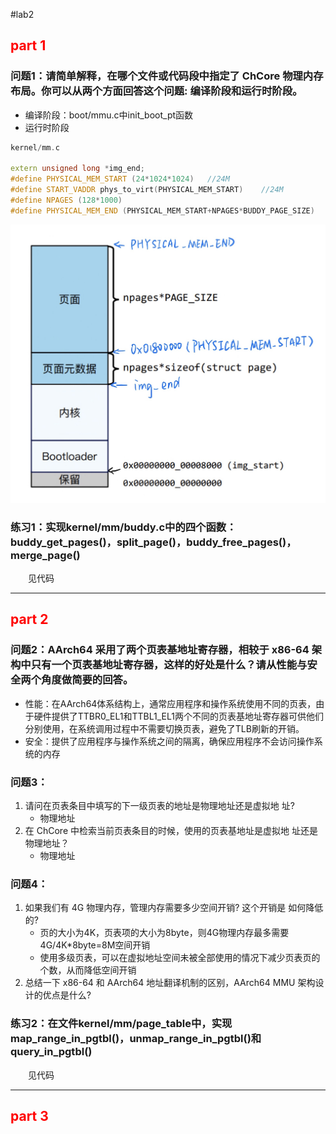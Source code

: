 #lab2

## <font color="red">part 1</font>

### 问题1：请简单解释，在哪个文件或代码段中指定了 ChCore 物理内存布局。你可以从两个方面回答这个问题: 编译阶段和运行时阶段。
+ 编译阶段：boot/mmu.c中init_boot_pt函数
+ 运行时阶段
```c++
kernel/mm.c

extern unsigned long *img_end;
#define PHYSICAL_MEM_START (24*1024*1024)	//24M
#define START_VADDR phys_to_virt(PHYSICAL_MEM_START)	//24M
#define NPAGES (128*1000)
#define PHYSICAL_MEM_END (PHYSICAL_MEM_START+NPAGES*BUDDY_PAGE_SIZE)
```
![avatar](./物理内存布局.jpg)

### 练习1：实现kernel/mm/buddy.c中的四个函数：buddy_get_pages()，split_page()，buddy_free_pages()，merge_page()
&emsp;&emsp;见代码

---

## <font color="red">part 2</font>

### 问题2：AArch64 采用了两个页表基地址寄存器，相较于 x86-64 架构中只有一个页表基地址寄存器，这样的好处是什么？请从性能与安全两个角度做简要的回答。
+ 性能：在AArch64体系结构上，通常应用程序和操作系统使用不同的页表，由于硬件提供了TTBR0_EL1和TTBL1_EL1两个不同的页表基地址寄存器可供他们分别使用，在系统调用过程中不需要切换页表，避免了TLB刷新的开销。
+ 安全：提供了应用程序与操作系统之间的隔离，确保应用程序不会访问操作系统的内存

### 问题3：
1. 请问在页表条目中填写的下一级页表的地址是物理地址还是虚拟地
址?
    + 物理地址
2. 在 ChCore 中检索当前页表条目的时候，使用的页表基地址是虚拟地
址还是物理地址？
    + 物理地址

### 问题4：
1. 如果我们有 4G 物理内存，管理内存需要多少空间开销? 这个开销是
如何降低的?
    + 页的大小为4K，页表项的大小为8byte，则4G物理内存最多需要4G/4K*8byte=8M空间开销
    + 使用多级页表，可以在虚拟地址空间未被全部使用的情况下减少页表页的个数，从而降低空间开销
2. 总结一下 x86-64 和 AArch64 地址翻译机制的区别，AArch64 MMU
架构设计的优点是什么?

### 练习2：在文件kernel/mm/page_table中，实现map_range_in_pgtbl()，unmap_range_in_pgtbl()和query_in_pgtbl() 
&emsp;&emsp;见代码

---

## <font color="red">part 3</font>

